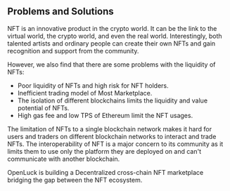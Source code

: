 
## **Problems and Solutions**

NFT is an innovative product in the crypto world. It can be the link to the virtual world, the crypto world, and even the real world. Interestingly, both talented artists and ordinary people can create their own NFTs and gain recognition and support from the community.

However, we also find that there are some problems with the liquidity of NFTs:

* Poor liquidity of NFTs and high risk for NFT holders.
* Inefficient trading model of Most Marketplace.
* The isolation of different blockchains limits the liquidity and value potential of NFTs. 
* High gas fee and low TPS of Ethereum limit the NFT usages.


The limitation of NFTs to a single blockchain network makes it hard for users and traders on different blockchain networks to interact and trade NFTs. The interoperability of NFT is a major concern to its community as it limits them to use only the platform they are deployed on and can't communicate with another blockchain.

OpenLuck is building a Decentralized cross-chain NFT marketplace bridging the gap between the NFT ecosystem. 













